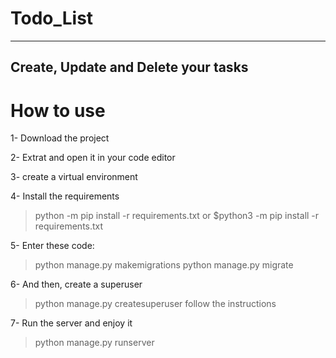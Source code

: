 # Todo_List
--------------------------------------
Create, Update and Delete your tasks
--------------------------------------
# How to use
1- Download the project

2- Extrat and open it in your code editor

3- create a virtual environment

4- Install the requirements
   >python -m pip install -r requirements.txt
   or
   $python3 -m pip install -r requirements.txt
   
5- Enter these code:
   >python manage.py makemigrations
   >python manage.py migrate
  
6- And then, create a superuser
   >python manage.py createsuperuser
   follow the instructions
  
7- Run the server and enjoy it
   >python manage.py runserver
